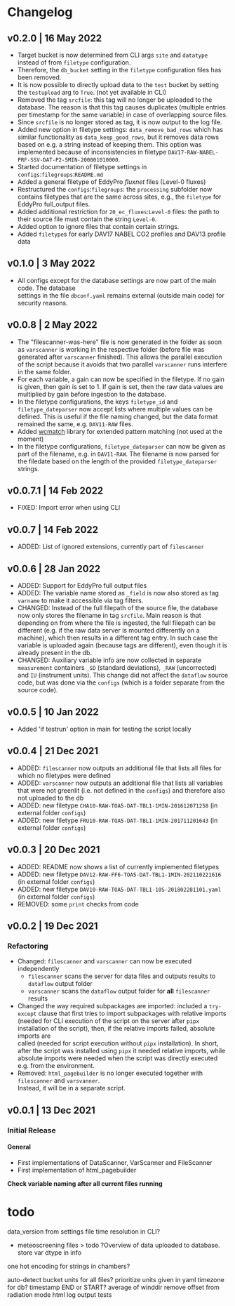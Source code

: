 # Changelog


## v0.2.0 | 16 May 2022
- Target bucket is now determined from CLI args `site` and `datatype` instead
of from `filetype` configuration.
- Therefore, the `db_bucket` setting in the `filetype` configuration files has
been removed.
- It is now possible to directly upload data to the `test` bucket by setting the
`testupload` arg to `True`. (not yet available in CLI)
- Removed the tag `srcfile`: this tag will no longer be uploaded to the database.
The reason is that this tag causes duplicates (multiple entries per timestamp for
the same variable) in case of overlapping source files. 
- Since `srcfile` is no longer stored as tag, it is now output to the log file.
- Added new option in filetype settings: `data_remove_bad_rows` which has similar
functionality as `data_keep_good_rows`, but it removes data rows based on e.g. a
string instead of keeping them. This option was implemented because of inconsistencies
in filetype `DAV17-RAW-NABEL-PRF-SSV-DAT-P2-5MIN-200001010000`.
- Started documentation of filetype settings in `configs`:`filegroups`:`README.md`
- Added a general filetype of EddyPro _fluxnet_ files (Level-0 fluxes)
- Restructured the `configs`:`filegroups`: the `processing` subfolder now contains
filetypes that are the same across sites, e.g., the `filetype` for EddyPro
full_output files.
- Added additional restriction for `20_ec_fluxes`:`Level-0` files: the path to
their source file must contain the string `Level-0`.
- Added option to ignore files that contain certain strings. 
- Added `filetype`s for early DAV17 NABEL CO2 profiles and DAV13 profile data


## v0.1.0 | 3 May 2022
- All configs except for the database settings are now part of the main code. The database  
settings in the file `dbconf.yaml` remains external (outside main code) for security reasons.


## v0.0.8 | 2 May 2022
- The "filescanner-was-here" file is now generated in the folder as soon as `varscanner`
is working in the respective folder (before file was generated after `varscanner` finished).
This allows the parallel execution of the script because it avoids that two parallel
`varscanner` runs interfere in the same folder.
- For each variable, a gain can now be specified in the filetype. If no gain is given, then
gain is set to 1. If gain is set, then the raw data values are multiplied by gain before
ingestion to the database.
- In the filetype configurations, the keys `filetype_id` and `filetype_dateparser` now
accept lists where multiple values can be defined. This is useful if the file naming
changed, but the data format remained the same, e.g. `DAV11-RAW` files.
- Added [wcmatch](https://facelessuser.github.io/wcmatch/) library for extended pattern matching
  (not used at the moment)
- In the filetype configurations, `filetype_dateparser` can now be given as part of the 
filename, e.g. in `DAV11-RAW`. The filename is now parsed for the filedate based on 
the length of the provided `filetype_dateparser` strings.


## v0.0.7.1 | 14 Feb 2022
- FIXED: Import error when using CLI


## v0.0.7 | 14 Feb 2022
- ADDED: List of ignored extensions, currently part of `filescanner`


## v0.0.6 | 28 Jan 2022
- ADDED: Support for EddyPro full output files
- ADDED: The variable name stored as `_field` is now also stored as tag `varname`
to make it accessible via tag filters.
- CHANGED: Instead of the full filepath of the source file, the database now only 
stores the filename in tag `srcfile`. Main reason is that depending on from where
the file is ingested, the full filepath can be different (e.g. if the raw data server
is mounted differently on a machine), which then results in a different tag
entry. In such case the variable is uploaded again (because tags are different),
even though it is already present in the db.  
- CHANGED: Auxiliary variable info are now collected in separate `measurement` containers
`_SD` (standard deviations), `_RAW` (uncorrected) and `IU` (instrument units). This
change did not affect the `dataflow` source code, but was done via the `configs` 
(which is a folder separate from the source code).


## v0.0.5 | 10 Jan 2022
- Added 'if testrun' option in main for testing the script locally


## v0.0.4 | 21 Dec 2021
- ADDED: `filescanner` now outputs an additional file that lists all files for which no filetypes were defined
- ADDED: `varscanner` now outputs an additional file that lists all variables that were not greenlit (i.e.
not defined in the `configs`) and therefore also not uploaded to the db
- ADDED: new filetype `CHA10-RAW-TOA5-DAT-TBL1-1MIN-201612071258` (in external folder `configs`)
- ADDED: new filetype `FRU10-RAW-TOA5-DAT-TBL1-1MIN-201711201643` (in external folder `configs`)


## v0.0.3 | 20 Dec 2021
- ADDED: README now shows a list of currently implemented filetypes
- ADDED: new filetype `DAV12-RAW-FF6-TOA5-DAT-TBL1-1MIN-202110221616` (in external folder `configs`)
- ADDED: new filetype `DAV10-RAW-TOA5-DAT-TBL1-10S-201802281101.yaml` (in external folder `configs`)
- REMOVED: some `print` checks from code


## v0.0.2 | 19 Dec 2021
### Refactoring
- Changed: `filescanner` and `varscanner` can now be executed independently
  - `filescanner` scans the server for data files and outputs results to `dataflow` output folder 
  - `varscanner` scans the `dataflow` output folder for **all** `filescanner` results
- Changed the way required subpackages are imported: included a `try-except` clause that first tries to
import subpackages with relative imports (needed for CLI execution of the script on the server
after `pipx` installation of the script), then, if the relative imports failed, absolute imports are  
called (needed for script execution without `pipx` installation). In short, after the script was installed
using `pipx` it needed relative imports, while absolute imports were needed when the script was directly
executed e.g. from the environment.
- Removed: `html_pagebuilder` is no longer executed together with `filescanner` and `varsvanner`.  
Instead, it will be in a separate script.


## v0.0.1 | 13 Dec 2021
### Initial Release
#### General
- First implementations of DataScanner, VarScanner and FileScanner
- First implementation of html_pagebuilder


**Check variable naming after all current files running**

# todo
data_version from settings file
time resolution in CLI?
- meteoscreening files > todo
?Overview of data uploaded to database.
store var dtype in info

one hot encoding for strings in chambers?

auto-detect bucket
units for all files? prioritize units given in yaml
timezone for db?
timestamp END or START?
average of winddir
remove offset from radiation
mode
html
log output
tests